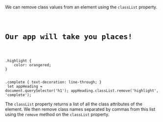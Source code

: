 We can remove class values from an
element using the `classList` property.

<codeblock language="javascript" type="lesson">
<code>
<panel language="html">
<h1 class = "highlight complete">Our app will take you places!</h1>
</panel>
<panel language="css">
.highlight {
    color: orangered;
}

.complete {
    text-decoration: line-through;
}
</panel>
<panel language="javascript">
let appHeading = document.querySelector('h1');
appHeading.classList.remove('highlight', 'complete');
</panel>
</code>
</codeblock>

The `classList` property returns a list
of all the class attributes of the element.
We then remove class names separated by commas
from this list using the
`remove` method on the `classList` property.
